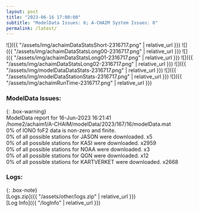 ```yaml
---
layout: post
title: "2023-06-16 17:00:00"
subtitle: "ModelData Issues: 6; A-CHAIM System Issues: 0"
permalink: /latest/
---
```


![]({{ "/assets/img/achaimDataStatsShort-2316717.png" | relative_url }})
![]({{ "/assets/img/achaimDataStatsLong00-2316717.png" | relative_url }})
![]({{ "/assets/img/achaimDataStatsLong01-2316717.png" | relative_url }})
![]({{ "/assets/img/achaimDataStatsLong02-2316717.png" | relative_url }})
![]({{ "/assets/img/modelDataDataStats-2316717.png" | relative_url }})
![]({{ "/assets/img/modelDataStationStats-2316717.png" | relative_url }})
![]({{ "/assets/img/achaimRunTime-2316717.png" | relative_url }})


### ModelData Issues:  
  
{: .box-warning}  
 ModelData report for 16-Jun-2023 16:21:41   
 /home2/achaim1/A-CHAIM/modelData/2023/167/16/modelData.mat   
 0% of IONO foF2 data is non-zero and finite.   
 0% of all possible stations for JASON were downloaded. x5   
 0% of all possible stations for KASI were downloaded. x2959   
 0% of all possible stations for NOAA were downloaded. x3   
 0% of all possible stations for QGN were downloaded. x12   
 0% of all possible stations for KARTVERKET were downloaded. x2668   
  


### Logs:  
  
{: .box-note}  
[Logs.zip]({{ "/assets/other/logs.zip" | relative_url }})  
[Log Info]({{ "/logInfo" | relative_url }})  
